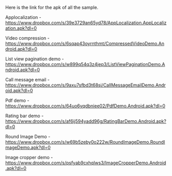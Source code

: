 Here is the link for the apk of all the sample.

Applocalization -  https://www.dropbox.com/s/39e3729an65yd78/AppLocalization.AppLocalization.apk?dl=0

Video compression -  https://www.dropbox.com/s/6sqap43oyrnthmt/CompressedVideoDemo.Android.apk?dl=0

List view pagination demo - 
  https://www.dropbox.com/s/w899q54q3z4jep3/ListViewPaginationDemo.Android.apk?dl=0

Call message email - 
  https://www.dropbox.com/s/9axu7sfbd3t68sj/CallMessageEmailDemo.Android.apk?dl=0

Pdf demo - 
  https://www.dropbox.com/s/64uo6yqdbniee02/PdfDemo.Android.apk?dl=0

Rating bar demo - 
   https://www.dropbox.com/s/af6ij594yadd96g/RatingBarDemo.Android.apk?dl=0

Round Image Demo - 
   https://www.dropbox.com/s/w69b5zeby0o222w/RoundImageDemo.RoundImageDemo.apk?dl=0

Image cropper demo - 
    https://www.dropbox.com/s/psfyab9cxhqlws3/ImageCropperDemo.Android.apk?dl=0

